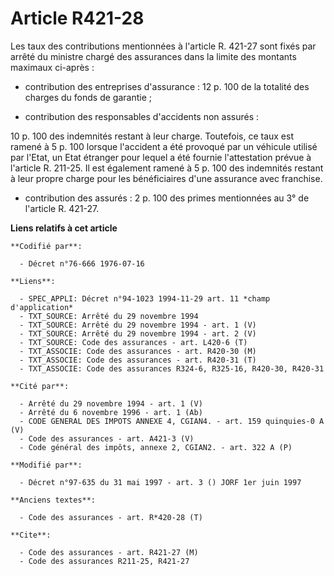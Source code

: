 # Article R421-28

Les taux des contributions mentionnées à l'article R. 421-27 sont fixés par arrêté du ministre chargé des assurances dans la
limite des montants maximaux ci-après :

- contribution des entreprises d'assurance : 12 p. 100 de la totalité des charges du fonds de garantie ;

- contribution des responsables d'accidents non assurés :

10 p. 100 des indemnités restant à leur charge. Toutefois, ce taux est ramené à 5 p. 100 lorsque l'accident a été provoqué
par un véhicule utilisé par l'Etat, un Etat étranger pour lequel a été fournie l'attestation prévue à l'article R. 211-25. Il
est également ramené à 5 p. 100 des indemnités restant à leur propre charge pour les bénéficiaires d'une assurance avec
franchise.

- contribution des assurés : 2 p. 100 des primes mentionnées au 3° de l'article R. 421-27.

**Liens relatifs à cet article**

	**Codifié par**:

	  - Décret n°76-666 1976-07-16

	**Liens**:

	  - SPEC_APPLI: Décret n°94-1023 1994-11-29 art. 11 *champ d'application*
	  - TXT_SOURCE: Arrêté du 29 novembre 1994
	  - TXT_SOURCE: Arrêté du 29 novembre 1994 - art. 1 (V)
	  - TXT_SOURCE: Arrêté du 29 novembre 1994 - art. 2 (V)
	  - TXT_SOURCE: Code des assurances - art. L420-6 (T)
	  - TXT_ASSOCIE: Code des assurances - art. R420-30 (M)
	  - TXT_ASSOCIE: Code des assurances - art. R420-31 (T)
	  - TXT_ASSOCIE: Code des assurances R324-6, R325-16, R420-30, R420-31

	**Cité par**:

	  - Arrêté du 29 novembre 1994 - art. 1 (V)
	  - Arrêté du 6 novembre 1996 - art. 1 (Ab)
	  - CODE GENERAL DES IMPOTS ANNEXE 4, CGIAN4. - art. 159 quinquies-0 A (V)
	  - Code des assurances - art. A421-3 (V)
	  - Code général des impôts, annexe 2, CGIAN2. - art. 322 A (P)

	**Modifié par**:

	  - Décret n°97-635 du 31 mai 1997 - art. 3 () JORF 1er juin 1997

	**Anciens textes**:

	  - Code des assurances - art. R*420-28 (T)

	**Cite**:

	  - Code des assurances - art. R421-27 (M)
	  - Code des assurances R211-25, R421-27
